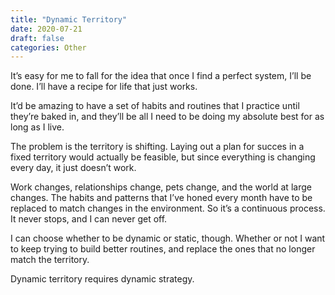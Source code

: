 ```yaml
---
title: "Dynamic Territory"
date: 2020-07-21
draft: false
categories: Other
---
```


It’s easy for me to fall for the idea that once I find a perfect system, I’ll be done. I’ll have a recipe for life that just works.

It’d be amazing to have a set of habits and routines that I practice until they’re baked in, and they’ll be all I need to be doing my absolute best for as long as I live.

The problem is the territory is shifting. Laying out a plan for succes in a fixed territory would actually be feasible, but since everything is changing every day, it just doesn’t work.

Work changes, relationships change, pets change, and the world at large changes. The habits and patterns that I’ve honed every month have to be replaced to match changes in the environment. So it’s a continuous process. It never stops, and I can never get off.

I can choose whether to be dynamic or static, though. Whether or not I want to keep trying to build better routines, and replace the ones that no longer match the territory.

Dynamic territory requires dynamic strategy.

